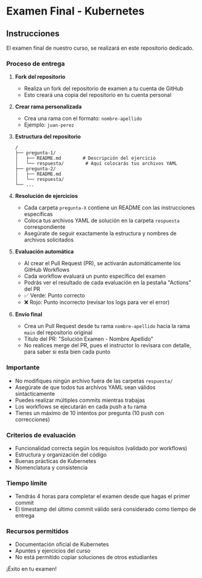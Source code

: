 # Examen Final - Kubernetes

## Instrucciones

El examen final de nuestro curso, se realizará en este repositorio dedicado.

### Proceso de entrega

1. **Fork del repositorio**
   - Realiza un fork del repositorio de examen a tu cuenta de GitHub
   - Esto creará una copia del repositorio en tu cuenta personal

2. **Crear rama personalizada**
   - Crea una rama con el formato: `nombre-apellido`
   - Ejemplo: `juan-perez`

3. **Estructura del repositorio**
   ```
   /
   ├── pregunta-1/
   │   ├── README.md        # Descripción del ejercicio
   │   └── respuesta/        # Aquí colocarás tus archivos YAML
   ├── pregunta-2/
   │   ├── README.md
   │   └── respuesta/
   └── ...
   ```

4. **Resolución de ejercicios**
   - Cada carpeta `pregunta-X` contiene un README con las instrucciones específicas
   - Coloca tus archivos YAML de solución en la carpeta `respuesta` correspondiente
   - Asegúrate de seguir exactamente la estructura y nombres de archivos solicitados

5. **Evaluación automática**
   - Al crear el Pull Request (PR), se activarán automáticamente los GitHub Workflows
   - Cada workflow evaluará un punto específico del examen
   - Podrás ver el resultado de cada evaluación en la pestaña "Actions" del PR
   - ✅ Verde: Punto correcto
   - ❌ Rojo: Punto incorrecto (revisar los logs para ver el error)

6. **Envío final**
   - Crea un Pull Request desde tu rama `nombre-apellido` hacia la rama `main` del repositorio original
   - Título del PR: "Solución Examen - Nombre Apellido"
   - No realices merge del PR, pues el instructor lo revisara con detalle, para saber si esta bien cada punto

### Importante

- No modifiques ningún archivo fuera de las carpetas `respuesta/`
- Asegúrate de que todos tus archivos YAML sean válidos sintácticamente
- Puedes realizar múltiples commits mientras trabajas
- Los workflows se ejecutarán en cada push a tu rama
- Tienes un máximo de 10 intentos por pregunta (10 push con correcciones)

### Criterios de evaluación

- Funcionalidad correcta según los requisitos (validado por workflows)
- Estructura y organización del código
- Buenas prácticas de Kubernetes
- Nomenclatura y consistencia

### Tiempo límite

- Tendrás 4 horas para completar el examen desde que hagas el primer commit
- El timestamp del último commit válido será considerado como tiempo de entrega

### Recursos permitidos

- Documentación oficial de Kubernetes
- Apuntes y ejercicios del curso
- No está permitido copiar soluciones de otros estudiantes

¡Éxito en tu examen!

